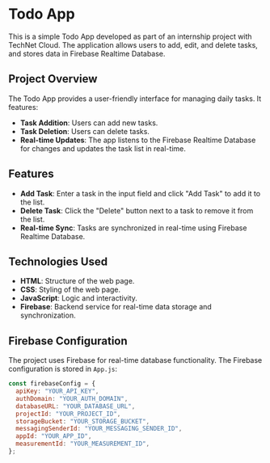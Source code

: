 # Todo App

This is a simple Todo App developed as part of an internship project with TechNet Cloud. The application allows users to add, edit, and delete tasks, and stores data in Firebase Realtime Database.

## Project Overview

The Todo App provides a user-friendly interface for managing daily tasks. It features:

- **Task Addition**: Users can add new tasks.
- **Task Deletion**: Users can delete tasks.
- **Real-time Updates**: The app listens to the Firebase Realtime Database for changes and updates the task list in real-time.

## Features

- **Add Task**: Enter a task in the input field and click "Add Task" to add it to the list.
- **Delete Task**: Click the "Delete" button next to a task to remove it from the list.
- **Real-time Sync**: Tasks are synchronized in real-time using Firebase Realtime Database.

## Technologies Used

- **HTML**: Structure of the web page.
- **CSS**: Styling of the web page.
- **JavaScript**: Logic and interactivity.
- **Firebase**: Backend service for real-time data storage and synchronization.

## Firebase Configuration

The project uses Firebase for real-time database functionality. The Firebase configuration is stored in `App.js`:

```javascript
const firebaseConfig = {
  apiKey: "YOUR_API_KEY",
  authDomain: "YOUR_AUTH_DOMAIN",
  databaseURL: "YOUR_DATABASE_URL",
  projectId: "YOUR_PROJECT_ID",
  storageBucket: "YOUR_STORAGE_BUCKET",
  messagingSenderId: "YOUR_MESSAGING_SENDER_ID",
  appId: "YOUR_APP_ID",
  measurementId: "YOUR_MEASUREMENT_ID",
};
